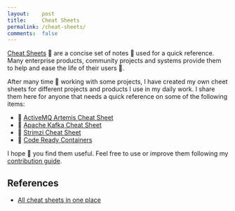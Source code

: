 ```yaml
---
layout:    post
title:     Cheat Sheets
permalink: /cheat-sheets/
comments:  false
---
```


[Cheat Sheets](https://en.wikipedia.org/wiki/Cheat_sheet) :bookmark: are a concise set of notes :pencil:
used for a quick reference. Many enterprise products, community projects and systems provide them to help and
ease the life of their users :couple:.

After many time :calendar: working with some projects, I have created my own cheet sheets for different projects
and products I use in my daily work. I share them here for anyone that needs a quick reference on some
of the following items:

* :bookmark: [ActiveMQ Artemis Cheat Sheet](/cheat-sheets/activemq-artemis)
* :bookmark: [Apache Kafka Cheat Sheet](/cheat-sheets/apache-kafka)
* :bookmark: [Strimzi Cheat Sheet](/cheat-sheets/strimzi)
* :bookmark: [Code Ready Containers](/cheat-sheets/crc)

I hope :pray: you find them useful. Feel free to use or improve them
following my [contribution guide](/contributing).

## References

* [All cheat sheets in one place](http://www.cheat-sheets.org/)
